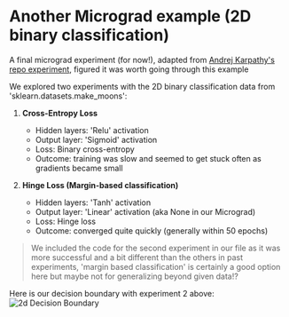 # Another Micrograd example (2D binary classification) 

A final micrograd experiment (for now!), adapted from [Andrej Karpathy's repo experiment](https://github.com/karpathy/micrograd), figured it was worth going through this example

We explored two experiments with the 2D binary classification data from 'sklearn.datasets.make_moons':

1) **Cross-Entropy Loss**
   - Hidden layers: 'Relu' activation
   - Output layer: 'Sigmoid' activation
   - Loss: Binary cross-entropy
   - Outcome: training was slow and seemed to get stuck often as gradients became small
     
2) **Hinge Loss (Margin-based classification)**
   - Hidden layers: 'Tanh' activation
   - Output layer: 'Linear' activation (aka None in our Micrograd)
   - Loss: Hinge loss
   - Outcome: converged quite quickly (generally within 50 epochs)
  
> We included the code for the second experiment in our file as it was more successful and a bit different than the others in past experiments,
'margin based classification' is certainly a good option here but maybe not for generalizing beyond given data!?


Here is our decision boundary with experiment 2 above:
![2d Decision Boundary](https://github.com/user-attachments/assets/51c45ff4-c65a-47c5-b68d-7f5c7f3110cc)

